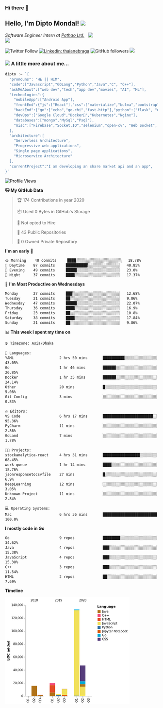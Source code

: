 ### Hi there 👋

<!--
**diptomondal007/diptomondal007** is a ✨ _special_ ✨ repository because its `README.md` (this file) appears on your GitHub profile.

Here are some ideas to get you started:

- 🔭 I’m currently working on ...
- 🌱 I’m currently learning ...
- 👯 I’m looking to collaborate on ...
- 🤔 I’m looking for help with ...
- 💬 Ask me about ...
- 📫 How to reach me: ...
- 😄 Pronouns: ...
- ⚡ Fun fact: ...
-->

<h2>Hello, I'm Dipto Mondal! <img src="https://media.giphy.com/media/12oufCB0MyZ1Go/giphy.gif" width="50"></h2>
<img align='right' src="https://media.giphy.com/media/M9gbBd9nbDrOTu1Mqx/giphy.gif" width="230">
<p><em>Software Engineer Intern at <a href="https://pathao.com/?lang=en">Pathao Ltd.</a><img src="https://media.giphy.com/media/WUlplcMpOCEmTGBtBW/giphy.gif" width="30"> 
</em></p>

![Twitter Follow](https://img.shields.io/twitter/follow/Dipto_Mondal007?label=Follow)
[![Linkedin: thaianebraga](https://img.shields.io/badge/-dipto-blue?style=flat-square&logo=Linkedin&logoColor=white&link=https://www.linkedin.com/in/dipto-mondal-807003181/)](https://www.linkedin.com/in/dipto-mondal-807003181/)
![GitHub followers](https://img.shields.io/github/followers/diptomondal007?label=Follow&style=social)
![](https://visitor-badge.glitch.me/badge?page_id=https://github.com/diptomondal007)

### <img src="https://media.giphy.com/media/VgCDAzcKvsR6OM0uWg/giphy.gif" width="50"> A little more about me...  

```go
dipto := `{
  "pronouns": "HE || HIM",
  "code":["Javascript","GOLang","Python","Java","C", "C++"],
  "askMeAbout":["web dev","tech","app dev","movies", "AI", "ML"],
  "technologies":{
    "mobileApp":["Android App"],
    "frontEnd":{"js":["React"],"css":["materialize","bulma","bootstrap"]},
    "backEnd":{"go":["echo","go-chi","fast-http"],"python":["flask", "django"]},
    "devOps":["Google Cloud","Docker🐳","Kubernetes","Nginx"],
    "databases":["mongo","MySql","Psql"],
    "misc":["Firebase","Socket.IO","selenium","open-cv", "Web Socket", "WebRtc]
  },
  "architecture":[
    "Serverless Architecture",
    "Progressive web applications",
    "Single page applications",
    "Microservice Architecture"
  ],
  "currentProject":"I am developing an share market api and an app",
}`
```

<!--START_SECTION:waka-->
![Profile Views](http://img.shields.io/badge/Profile%20Views-28-blue)

**🐱 My GitHub Data** 

> 🏆 174 Contributions in year 2020
 > 
> 📦 Used 0 Bytes in GitHub's Storage 
 > 
> 🚫 Not opted to Hire
 > 
> 📜 43 Public Repositories 
 > 
> 🔑 0 Owned Private Repository 
 > 
**I'm an early 🐤** 

```text
🌞 Morning    40 commits     ████░░░░░░░░░░░░░░░░░░░░░   18.78% 
🌆 Daytime    87 commits     ██████████░░░░░░░░░░░░░░░   40.85% 
🌃 Evening    49 commits     █████░░░░░░░░░░░░░░░░░░░░   23.0% 
🌙 Night      37 commits     ████░░░░░░░░░░░░░░░░░░░░░   17.37%

```
📅 **I'm Most Productive on Wednesdays** 

```text
Monday       27 commits     ███░░░░░░░░░░░░░░░░░░░░░░   12.68% 
Tuesday      21 commits     ██░░░░░░░░░░░░░░░░░░░░░░░   9.86% 
Wednesday    47 commits     █████░░░░░░░░░░░░░░░░░░░░   22.07% 
Thursday     36 commits     ████░░░░░░░░░░░░░░░░░░░░░   16.9% 
Friday       23 commits     ██░░░░░░░░░░░░░░░░░░░░░░░   10.8% 
Saturday     38 commits     ████░░░░░░░░░░░░░░░░░░░░░   17.84% 
Sunday       21 commits     ██░░░░░░░░░░░░░░░░░░░░░░░   9.86%

```


📊 **This week I spent my time on** 

```text
⌚︎ Timezone: Asia/Dhaka

💬 Languages: 
YAML                     2 hrs 50 mins       ██████████░░░░░░░░░░░░░░░   43.05% 
Go                       1 hr 46 mins        ██████░░░░░░░░░░░░░░░░░░░   26.85% 
Docker                   1 hr 35 mins        ██████░░░░░░░░░░░░░░░░░░░   24.14% 
Other                    20 mins             █░░░░░░░░░░░░░░░░░░░░░░░░   5.08% 
Git Config               3 mins              ░░░░░░░░░░░░░░░░░░░░░░░░░   0.83%

🔥 Editors: 
VS Code                  6 hrs 17 mins       ███████████████████████░░   95.36% 
PyCharm                  11 mins             ░░░░░░░░░░░░░░░░░░░░░░░░░   2.86% 
GoLand                   7 mins              ░░░░░░░░░░░░░░░░░░░░░░░░░   1.78%

🐱‍💻 Projects: 
stockanalytica-react     4 hrs 31 mins       █████████████████░░░░░░░░   68.45% 
work-queue               1 hr 14 mins        ████░░░░░░░░░░░░░░░░░░░░░   18.76% 
jsonresponsetocsvfile    27 mins             █░░░░░░░░░░░░░░░░░░░░░░░░   6.9% 
DeepLearning             12 mins             ░░░░░░░░░░░░░░░░░░░░░░░░░   3.05% 
Unknown Project          11 mins             ░░░░░░░░░░░░░░░░░░░░░░░░░   2.84%

💻 Operating Systems: 
Mac                      6 hrs 36 mins       █████████████████████████   100.0%

```

**I mostly code in Go** 

```text
Go                       9 repos             ████████░░░░░░░░░░░░░░░░░   34.62% 
Java                     4 repos             ███░░░░░░░░░░░░░░░░░░░░░░   15.38% 
JavaScript               4 repos             ███░░░░░░░░░░░░░░░░░░░░░░   15.38% 
C++                      3 repos             ███░░░░░░░░░░░░░░░░░░░░░░   11.54% 
HTML                     2 repos             ██░░░░░░░░░░░░░░░░░░░░░░░   7.69%

```


**Timeline**

![Chart not found](https://github.com/diptomondal007/diptomondal007/blob/master/charts/bar_graph.png) 


<!--END_SECTION:waka-->
